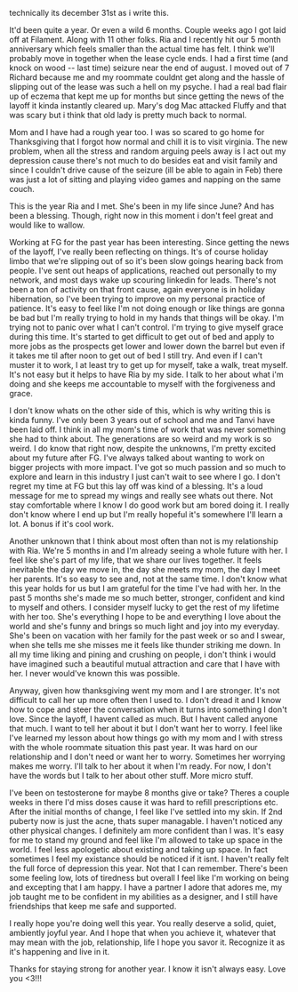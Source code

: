 technically its december 31st as i write this.

It'd been quite a year. Or even a wild 6 months. Couple weeks ago I got laid off at Filament. Along with 11 other folks. Ria and I recently hit our 5 month anniversary which feels smaller than the actual time has felt. I think we'll probably move in together when the lease cycle ends. I had a first time (and knock on wood -- last time) seizure near the end of august. I moved out of 7 Richard because me and my roommate couldnt get along and the hassle of slipping out of the lease was such a hell on my psyche. I had a real bad flair up of eczema that kept me up for months but since getting the news of the layoff it kinda instantly cleared up. Mary's dog Mac attacked Fluffy and that was scary but i think that old lady is pretty much back to normal. 

Mom and I have had a rough year too. I was so scared to go home for Thanksgiving that I forgot how normal and chill it is to visit virginia. The new problem, when all the stress and random arguing peels away is I act out my depression cause there's not much to do besides eat and visit family and since I couldn't drive cause of the seizure (ill be able to again in Feb) there was just a lot of sitting and playing video games and napping on the same couch. 

This is the year Ria and I met. She's been in my life since June? And has been a blessing. Though, right now in this moment i don't feel great and would like to wallow. 

Working at FG for the past year has been interesting. Since getting the news of the layoff, I've really been reflecting on things. It's of course holiday limbo that we're slipping out of so it's been slow goings hearing back from people.
I've sent out heaps of applications, reached out personally to my network, and most days wake up scouring linkedin for leads. There's not been a ton of activity on that front cause, again everyone is in holiday hibernation, so I've been trying to improve on my personal practice of patience. It's easy to feel like I'm not doing enough or like things are gonna be bad but I'm really trying to hold in my hands that things will be okay. I'm trying not to panic over what I can't control. I'm trying to give myself grace during this time. It's started to get difficult to get out of bed and apply to more jobs as the prospects get lower and lower down the barrel but even if it takes me til after noon to get out of bed I still try. And even if I can't muster it to work, I at least try to get up for myself, take a walk, treat myself. 
It's not easy but it helps to have Ria by my side. I talk to her about what i'm doing and she keeps me accountable to myself with the forgiveness and grace. 

I don't know whats on the other side of this, which is why writing this is kinda funny. I've only been 3 years out of school and me and Tanvi have been laid off. I think in all my mom's time of work that was never something she had to think about. The generations are so weird and my work is so weird. 
I do know that right now, despite the unknowns, I'm pretty excited about my future after FG. I've always talked about wanting to work on bigger projects with more impact. I've got so much passion and so much to explore and learn in this industry I just can't wait to see where I go. I don't regret my time at FG but this lay off was kind of a blessing. It's a loud message for me to spread my wings and really see whats out there. Not stay comfortable where I know I do good work but am bored doing it. I really don't know where I end up but I'm really hopeful it's somewhere I'll learn a lot. A bonus if it's cool work.

Another unknown that I think about most often than not is my relationship with Ria. We're 5 months in and I'm already seeing a whole future with her. I feel like she's part of my life, that we share our lives together. It feels inevitable the day we move in, the day she meets my mom, the day I meet her parents. It's so easy to see and, not at the same time. I don't know what this year holds for us but I am grateful for the time I've had with her. In the past 5 months she's made me so much better, stronger, confident and kind to myself and others. I consider myself lucky to get the rest of my lifetime with her too. 
She's everything I hope to be and everything I love about the world and she's funny and brings so much light and joy into my everyday. She's been on vacation with her family for the past week or so and I swear, when she tells me she misses me it feels like thunder striking me down. 
In all my time liking and pining and crushing on people, i don't think i would have imagined such a beautiful mutual attraction and care that I have with her. I never would've known this was possible. 

Anyway, given how thanksgiving went my mom and I are stronger. It's not difficult to call her up more often then I used to. I don't dread it and I know how to cope and steer the conversation when it turns into something I don't love. Since the layoff, I havent called as much. But I havent called anyone that much. I want to tell her about it but I don't want her to worry. I feel like I've learned my lesson about how things go with my mom and I with stress with the whole roommate situation this past year. It was hard on our relationship and I don't need or want her to worry. Sometimes her worrying makes me worry. I'll talk to her about it when I'm ready. For now, I don't have the words but I talk to her about other stuff. More micro stuff. 

  I've been on testosterone for maybe 8 months give or take? Theres a couple weeks in there I'd miss doses cause it was hard to refill prescriptions etc. After the initial months of change, I feel like I've settled into my skin. If 2nd puberty now is just the acne, thats super managable. I haven't noticed any other physical changes. I definitely am more confident than I was. It's easy for me to stand my ground and feel like I'm allowed to take up space in the world. I feel less apologetic about existing and taking up space. In fact sometimes I feel my existance should be noticed if it isnt. I haven't really felt the full force of depression this year. Not that I can remember. There's been some feeling low, lots of tiredness but overall I feel like I'm working on being and excepting that I am happy. I have a partner I adore that adores me, my job taught me to be confident in my abilities as a designer, and I still have friendships that keep me safe and supported. 

I really hope you're doing well this year. You really deserve a solid, quiet, ambiently joyful year. And I hope that when you achieve it, whatever that may mean with the job, relationship, life I hope you savor it. Recognize it as it's happening and live in it. 

Thanks for staying strong for another year. I know it isn't always easy. Love you <3!!!
